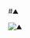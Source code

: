 #⛰️

![⛰️](https://github.com/backslash-zero/processing-doodles/blob/master/%E2%9D%84%EF%B8%8F/%E2%9D%84%EF%B8%8F.gif?raw=true)
